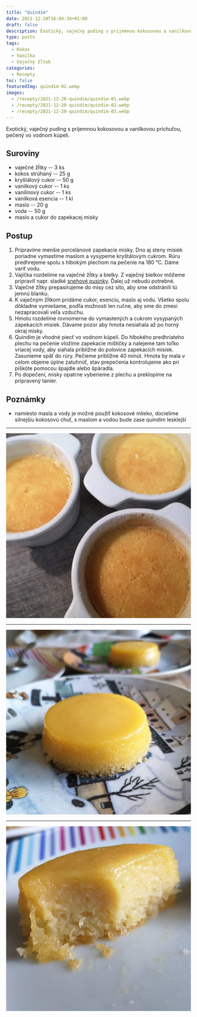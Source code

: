 ```yaml
---
title: "Quindim"
date: 2021-12-20T16:04:34+01:00
draft: false
description: Exotický, vaječný puding s príjemnou kokosovou a vanilkovou príchuťou, pečený vo vodnom kúpeli.
type: posts
tags:
  - Kokos
  - Vanilka
  - Vaječný žĺtok
categories:
  - Recepty
toc: false
featuredImg: quindim-02.webp
images:
  - /recepty/2021-12-20-quindim/quindim-01.webp
  - /recepty/2021-12-20-quindim/quindim-02.webp
  - /recepty/2021-12-20-quindim/quindim-03.webp
---
```


Exotický, vaječný puding s príjemnou kokosovou a vanilkovou príchuťou, pečený vo vodnom kúpeli.

## Suroviny

- vaječné žĺtky -- 3 ks
- kokos strúhaný -- 25 g
- kryštálový cukor -- 50 g
- vanilkový cukor -- 1 ks
- vanilínový cukor -- 1 ks
- vanilková esencia -- 1 kl
- maslo -- 20 g
- voda -- 50 g
- maslo a cukor do zapekacej misky

## Postup

1. Pripravíme menšie porcelánové zapekacie misky. Dno aj steny misiek poriadne vymastíme maslom a vysypeme kryštálovým cukrom. Rúru predhrejeme spolu s hlbokým plechom na pečenie na 180 °C. Dáme variť vodu.
2. Vajíčka rozdelíme na vaječné žĺtky a bielky. Z vaječný bielkov môžeme pripraviť napr. sladké [snehové pusinky](/recepty/2021-12-10-snehove-pusinky/). Ďalej už nebudú potrebné.
3. Vaječné žĺtky prepasírujeme do misy cez sito, aby sme odstránili tú jemnú blanku.
4. K vaječným žĺtkom pridáme cukor, esenciu, maslo aj vodu. Všetko spolu dôkladne vymiešame, podľa možnosti len ručne, aby sme do zmesi nezapracovali veľa vzduchu.
5. Hmotu rozdelíme rovnomerne do vymastených a cukrom vysypaných zapekacích misiek. Dávame pozor aby hmota nesiahala až po horný okraj misky.
6. Quindim je vhodné piecť vo vodnom kúpeli. Do hlbokého predhriateho plechu na pečenie vložíme zapekacie mištičky a nalejeme tam toľko vriacej vody, aby siahala približne do polovice zapekacích misiek. Zasunieme späť do rúry. Pečieme približne 40 minút. Hmota by mala v celom objeme úplne zatuhnúť, stav prepečenia kontrolujeme ako pri piškóte pomocou špajdle alebo špáradla.
7. Po dopečení, misky opatrne vyberieme z plechu a preklopíme na pripravený tanier.

## Poznámky

- namiesto masla a vody je možné použiť kokosové mlieko, docielime silnejšiu kokosovú chuť, s maslom a vodou bude zase quindim lesklejší

---

![Quindim v zapekacej miske](quindim-01.webp "Quindim v zapekacej miske (autor: zwieratko, 2021)")

---

![Quindim](quindim-02.webp "Quindim (autor: zwieratko, 2021)")

---

![Quindim prierez](quindim-03.webp "Quindim prierez (autor: zwieratko, 2021)")